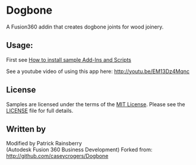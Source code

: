 # Dogbone
A Fusion360 addin that creates dogbone joints for wood joinery.

## Usage:
First see [How to install sample Add-Ins and Scripts](https://rawgit.com/AutodeskFusion360/AutodeskFusion360.github.io/master/Installation.html)

See a youtube video of using this app here:
http://youtu.be/EM13Dz4Mqnc

## License
Samples are licensed under the terms of the [MIT License](http://opensource.org/licenses/MIT). Please see the [LICENSE](LICENSE) file for full details.

## Written by

Modified by Patrick Rainsberry <br /> (Autodesk Fusion 360 Business Development)
Forked from: http://github.com/caseycrogers/Dogbone
